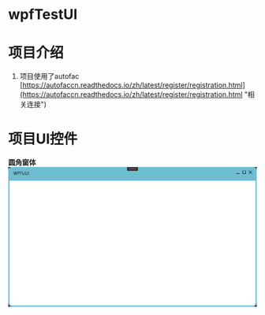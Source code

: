 
# wpfTestUI
# 项目介绍 #
1. 项目使用了autofac  [https://autofaccn.readthedocs.io/zh/latest/register/registration.html](https://autofaccn.readthedocs.io/zh/latest/register/registration.html "相关连接")
# 项目UI控件 #
**圆角窗体**
 ![](https://github.com/towerDLH/wpfTestUI/blob/master/WpfUI/Resouce/Image/borderWin.jpg)

